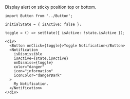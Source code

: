 Display alert on sticky position top or bottom.

    import Button from '../Button';

    initialState = { isActive: false };

    toggle = () => setState({ isActive: !state.isActive });

    <div>
      <Button onClick={toggle}>Toggle Notification</Button>
      <Notification
        isDismissible
        isActive={state.isActive}
        onDismiss={toggle}
        color="danger"
        icon="information"
        iconColor="dangerDark"
      >
        My Notification.
      </Notification>
    </div>
